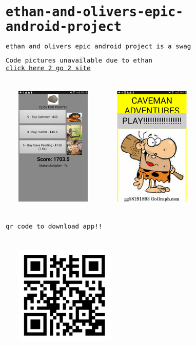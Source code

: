<link href="https://fonts.googleapis.com/css?family=Ubuntu+Mono&display=swap" rel="stylesheet"> 

# ethan-and-olivers-epic-android-project
ethan and olivers epic android project is a swag

Code pictures unavailable due to ethan <br>
<a href="https://thog10million.github.io/ethan-and-olivers-epic-android-project/">click here 2 go 2 site</a>

<img src="Screenshot_2019-11-18-10-13-38[1].png">
<img src="Screenshot_2019-11-18-10-13-45[1].png">

qr code to download app!!


<img src="qr.png" class="qr">

<style>
  img {
    width: 30%;
    padding: 40px;
  }
  
  body {
    font-family: 'Ubuntu Mono', monospace;
    font-size: 20px;
  }
  
  .qr {
    width: 40%;
    align: center;
  }
</style>
